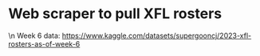 # Web scraper to pull XFL rosters
\n 
Week 6 data: https://www.kaggle.com/datasets/supergooncj/2023-xfl-rosters-as-of-week-6
